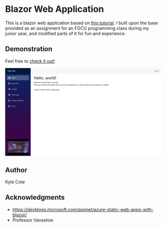 # Blazor Web Application

This is a blazor web application based on [this tutorial](https://devblogs.microsoft.com/aspnet/azure-static-web-apps-with-blazor/). I built upon the base provided as an assignment for an FGCU programming class during my junior year, and modified parts of it for fun and experience. 

## Demonstration
Feel free to [check it out!](https://orange-bay-0e57dde10.azurestaticapps.net/)

![The blazor app!](blazorApp.png)

## Author

Kyle Cote

## Acknowledgments

* https://devblogs.microsoft.com/aspnet/azure-static-web-apps-with-blazor/
* Professor Vanselow

